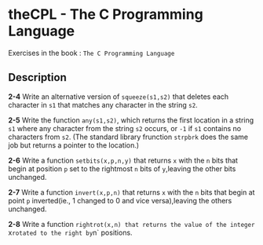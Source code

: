 theCPL - The C Programming Language
====================================

Exercises in the book : `The C Programming Language`

## Description

**2-4**
Write an alternative version of `squeeze(s1,s2)` that deletes each character
in `s1` that matches any character in the string `s2`.

**2-5**
Write the function `any(s1,s2)`, which returns the first location in a
string `s1` where any character from the string `s2` occurs, or `-1`
if `s1` contains no characters from `s2`.
(The standard library frunction `strpbrk` does the same job but returns
a pointer to the location.)

**2-6**
Write a function `setbits(x,p,n,y)` that returns `x` with the `n` bits
that begin at position `p` set to the rightmost `n` bits of `y`,leaving the
other bits unchanged.

**2-7**
Write a function `invert(x,p,n)` that returns `x` with the `n` bits that
begin at point `p` inverted(ie., 1 changed to 0 and vice versa),leaving
the others unchanged.

**2-8**
Write a function `rightrot(x,n) that returns the value of the integer `x`
rotated to the right by `n` positions.
